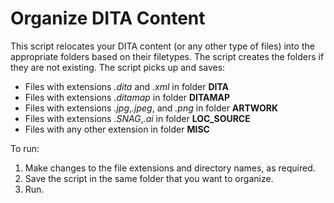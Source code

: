 # Organize DITA Content

This script relocates your DITA content (or any other type of files) into the appropriate folders based on their filetypes. The script creates the folders if they are not existing. The script picks up and saves:

- Files with extensions *.dita* and *.xml* in folder **DITA**
- Files with extensions *.ditamap* in folder **DITAMAP**
- Files with extensions *.jpg*,*.jpeg*, and *.png* in folder **ARTWORK**
- Files with extensions *.SNAG*,*.ai* in folder **LOC_SOURCE**
- Files with any other extension in folder **MISC**

To run:
1. Make changes to the file extensions and directory names, as required.
2. Save the script in the same folder that you want to organize.
3. Run.
